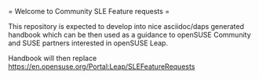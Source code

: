 = Welcome to Community SLE Feature requests =

This repository is expected to develop into nice asciidoc/daps generated handbook which can be
then used as a guidance to openSUSE Community and SUSE partners interested in openSUSE Leap.

Handbook will then replace https://en.opensuse.org/Portal:Leap/SLEFeatureRequests
